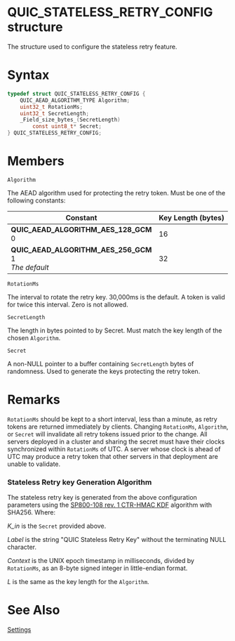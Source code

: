 QUIC_STATELESS_RETRY_CONFIG structure
======

The structure used to configure the stateless retry feature.

# Syntax

```C
typedef struct QUIC_STATELESS_RETRY_CONFIG {
    QUIC_AEAD_ALGORITHM_TYPE Algorithm;
    uint32_t RotationMs;
    uint32_t SecretLength;
    _Field_size_bytes_(SecretLength)
        const uint8_t* Secret;
} QUIC_STATELESS_RETRY_CONFIG;
```

# Members

`Algorithm`

The AEAD algorithm used for protecting the retry token. Must be one of the following constants:

Constant |  Key Length (bytes)
---------|------------
**QUIC_AEAD_ALGORITHM_AES_128_GCM**<br> 0 | 16
**QUIC_AEAD_ALGORITHM_AES_256_GCM**<br>1<br> *The default* | 32

`RotationMs`

The interval to rotate the retry key. 30,000ms is the default. A token is valid for twice this interval. Zero is not allowed.

`SecretLength`

The length in bytes pointed to by Secret. Must match the key length of the chosen `Algorithm`.

`Secret`

A non-NULL pointer to a buffer containing `SecretLength` bytes of randomness. Used to generate the keys protecting the retry token.

# Remarks

`RotationMs` should be kept to a short interval, less than a minute, as retry tokens are returned immediately by clients.
Changing `RotationMs`, `Algorithm`, or `Secret` will invalidate all retry tokens issued prior to the change.
All servers deployed in a cluster and sharing the secret must have their clocks synchronized within `RotationMs` of UTC.
A server whose clock is ahead of UTC may produce a retry token that other servers in that deployment are unable to validate.

### Stateless Retry key Generation Algorithm

The stateless retry key is generated from the above configuration parameters using the [SP800-108 rev. 1 CTR-HMAC KDF](https://csrc.nist.gov/pubs/sp/800/108/r1/upd1/final) algorithm with SHA256.
Where:

*K_in* is the `Secret` provided above.

*Label* is the string "QUIC Stateless Retry Key" without the terminating NULL character.

*Context* is the UNIX epoch timestamp in milliseconds, divided by `RotationMs`, as an 8-byte signed integer in little-endian format.

*L* is the same as the key length for the `Algorithm`.


# See Also

[Settings](../Settings.md)<br>
